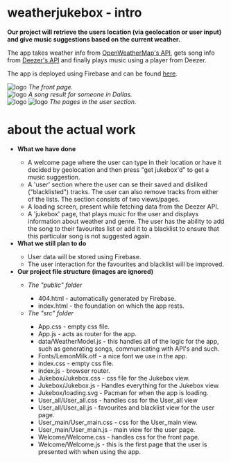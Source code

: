 # weatherjukebox - intro

<b>Our project will retrieve the users location (via geolocation or user input) and give music suggestions based on the current weather.</b>

<p>The app takes weather info from <a href="https://openweathermap.org/api">OpenWeatherMap's API</a>, gets song info from <a href="https://developers.deezer.com/api/explorer">Deezer's API</a> and finally plays music using a player from Deezer.</p>

<p>The app is deployed using Firebase and can be found <a href="https://weather-jukebox.firebaseapp.com/">here</a>.</p>

<img src="http://www.emildickson.se/weatherjukebox/logo.png" alt="logo"/>
<i>The front page.</i><br/>

<img src="http://www.emildickson.se/weatherjukebox/result.png" alt="logo"/>
<i>A song result for someone in Dallas.</i><br/>

<img src="http://www.emildickson.se/weatherjukebox/user1.png" alt="logo"/>
<img src="http://www.emildickson.se/weatherjukebox/user2.png" alt="logo"/>
<i>The pages in the user section.</i><br/>

# about the actual work

<ul>
<li><b>What we have done</b></li>
<ul>
    <li>A welcome page where the user can type in their location or have it decided by geolocation and then press "get jukebox'd" to get a music suggestion.</li>
    <li>A 'user' section where the user can se their saved and disliked ("blacklisted") tracks. The user can also remove tracks from either of the lists. The section consists of two views/pages.</li>
    <li>A loading screen, present while fetching data from the Deezer API.</li>
    <li>A 'jukebox' page, that plays music for the user and displays information about weather and genre. The user has the ability to add the song to their favourites list or add it to a blacklist to ensure that this particular song is not suggested again.</li>
</ul>
<li><b>What we still plan to do</b></li>
<ul>
    <li>User data will be stored using Firebase.</li>
    <li>The user interaction for the favourites and blacklist will be improved.</li>
</ul>
<li><b>Our project file structure (images are ignored)</b></li>
<ul>
    <li><i>The "public" folder</i></li>
    <ul>
        <li>404.html - automatically generated by Firebase.</li>
        <li>index.html - the foundation on which the app rests.</li>
    </ul>
    <li><i>The "src" folder</i></li>
    <ul>
        <li>App.css - empty css file.</li>
        <li>App.js - acts as router for the app.</li>
        <li>data/WeatherModel.js - this handles all of the logic for the app, such as generating songs, communicating with API's and such.</li>
        <li>Fonts/LemonMilk.otf - a nice font we use in the app.</li>
        <li>index.css - empty css file.</li>
        <li>index.js - browser router.</li>
        <li>Jukebox/Jukebox.css - css file for the Jukebox view.</li>
        <li>Jukebox/Jukebox.js - Handles everything for the Jukebox view.</li>
        <li>Jukebox/loading.svg - Pacman for when the app is loading.</li>
        <li>User_all/User_all.css - handles css for the User_all view</li>
        <li>User_all/User_all.js - favourites and blacklist view for the user page.</li>
        <li>User_main/User_main.css - css for the User_main view.</li>
        <li>User_main/User_main.js - main view for the user page.</li>
        <li>Welcome/Welcome.css - handles css for the front page.</li>
        <li>Welcome/Welcome.js - this is the first page that the user is presented with when using the app.</li>
    </ul>
</ul>
</ul>
